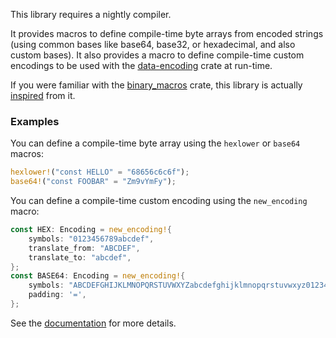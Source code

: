 This library requires a nightly compiler.

It provides macros to define compile-time byte arrays from encoded strings
(using common bases like base64, base32, or hexadecimal, and also custom bases).
It also provides a macro to define compile-time custom encodings to be used with
the [data-encoding] crate at run-time.

If you were familiar with the [binary_macros] crate, this library is actually
[inspired][binary_macros_issue] from it.

### Examples

You can define a compile-time byte array using the `hexlower` or `base64`
macros:

```rust
hexlower!("const HELLO" = "68656c6c6f");
base64!("const FOOBAR" = "Zm9vYmFy");
```

You can define a compile-time custom encoding using the `new_encoding` macro:

```rust
const HEX: Encoding = new_encoding!{
    symbols: "0123456789abcdef",
    translate_from: "ABCDEF",
    translate_to: "abcdef",
};
const BASE64: Encoding = new_encoding!{
    symbols: "ABCDEFGHIJKLMNOPQRSTUVWXYZabcdefghijklmnopqrstuvwxyz0123456789+/",
    padding: '=',
};
```

See the [documentation] for more details.

[binary_macros]: https://crates.io/crates/binary_macros
[binary_macros_issue]: https://github.com/ia0/data-encoding/issues/7
[data-encoding]: https://crates.io/crates/data-encoding
[documentation]: https://docs.rs/data-encoding-macro
